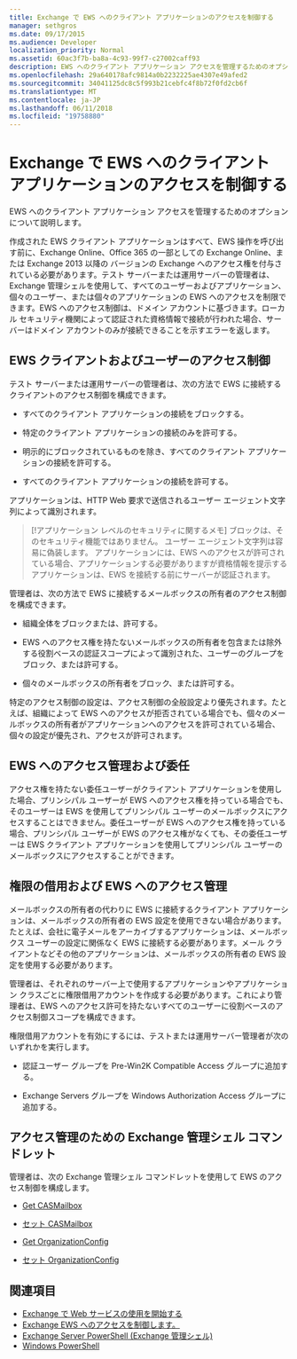 ```yaml
---
title: Exchange で EWS へのクライアント アプリケーションのアクセスを制御する
manager: sethgros
ms.date: 09/17/2015
ms.audience: Developer
localization_priority: Normal
ms.assetid: 60ac3f7b-ba8a-4c93-99f7-c27002caff93
description: EWS へのクライアント アプリケーション アクセスを管理するためのオプションについて説明します。
ms.openlocfilehash: 29a640178afc9814a0b2232225ae4307e49afed2
ms.sourcegitcommit: 34041125dc8c5f993b21cebfc4f8b72f0fd2cb6f
ms.translationtype: MT
ms.contentlocale: ja-JP
ms.lasthandoff: 06/11/2018
ms.locfileid: "19758880"
---
```

# <a name="controlling-client-application-access-to-ews-in-exchange"></a>Exchange で EWS へのクライアント アプリケーションのアクセスを制御する

EWS へのクライアント アプリケーション アクセスを管理するためのオプションについて説明します。
  
作成された EWS クライアント アプリケーションはすべて、EWS 操作を呼び出す前に、Exchange Online、Office 365 の一部としての Exchange Online、または Exchange 2013 以降の バージョンの Exchange へのアクセス権を付与されている必要があります。テスト サーバーまたは運用サーバーの管理者は、Exchange 管理シェルを使用して、すべてのユーザーおよびアプリケーション、個々のユーザー、または個々のアプリケーションの EWS へのアクセスを制限できます。EWS へのアクセス制御は、ドメイン アカウントに基づきます。ローカル セキュリティ機関によって認証された資格情報で接続が行われた場合、サーバーはドメイン アカウントのみが接続できることを示すエラーを返します。  
  
## <a name="access-control-for-ews-clients-and-users"></a>EWS クライアントおよびユーザーのアクセス制御
<a name="bk_configure"> </a>

テスト サーバーまたは運用サーバーの管理者は、次の方法で EWS に接続するクライアントのアクセス制御を構成できます。  
  
- すべてのクライアント アプリケーションの接続をブロックする。
    
- 特定のクライアント アプリケーションの接続のみを許可する。
    
- 明示的にブロックされているものを除き、すべてのクライアント アプリケーションの接続を許可する。
    
- すべてのクライアント アプリケーションの接続を許可する。
    
アプリケーションは、HTTP Web 要求で送信されるユーザー エージェント文字列によって識別されます。
  
> [!アプリケーション レベルのセキュリティに関するメモ] ブロックは、そのセキュリティ機能ではありません。 ユーザー エージェント文字列は容易に偽装します。 アプリケーションには、EWS へのアクセスが許可されている場合、アプリケーションする必要がありますが資格情報を提示するアプリケーションは、EWS を接続する前にサーバーが認証されます。 
  
管理者は、次の方法で EWS に接続するメールボックスの所有者のアクセス制御を構成できます。  
  
- 組織全体をブロックまたは、許可する。
    
- EWS へのアクセス権を持たないメールボックスの所有者を包含または除外する役割ベースの認証スコープによって識別された、ユーザーのグループをブロック、または許可する。
    
- 個々のメールボックスの所有者をブロック、または許可する。
    
特定のアクセス制御の設定は、アクセス制御の全般設定より優先されます。たとえば、組織によって EWS へのアクセスが拒否されている場合でも、個々のメールボックスの所有者がアプリケーションへのアクセスを許可されている場合、個々の設定が優先され、アクセスが許可されます。  
  
## <a name="delegation-and-ews-access-management"></a>EWS へのアクセス管理および委任 
<a name="bk_delegation"> </a>

アクセス権を持たない委任ユーザーがクライアント アプリケーションを使用した場合、プリンシパル ユーザーが EWS へのアクセス権を持っている場合でも、そのユーザーは EWS を使用してプリンシパル ユーザーのメールボックスにアクセスすることはできません。委任ユーザーが EWS へのアクセス権を持っている場合、プリンシパル ユーザーが EWS のアクセス権がなくても、その委任ユーザーは EWS クライアント アプリケーションを使用してプリンシパル ユーザーのメールボックスにアクセスすることができます。  
  
## <a name="impersonation-and-ews-access-management"></a>権限の借用および EWS へのアクセス管理 
<a name="bk_impersonation"> </a>

メールボックスの所有者の代わりに EWS に接続するクライアント アプリケーションは、メールボックスの所有者の EWS 設定を使用できない場合があります。たとえば、会社に電子メールをアーカイブするアプリケーションは、メールボックス ユーザーの設定に関係なく EWS に接続する必要があります。メール クライアントなどその他のアプリケーションは、メールボックスの所有者の EWS 設定を使用する必要があります。  
  
管理者は、それぞれのサーバー上で使用するアプリケーションやアプリケーション クラスごとに権限借用アカウントを作成する必要があります。これにより管理者は、EWS へのアクセス許可を持たないすべてのユーザーに役割ベースのアクセス制御スコープを構成できます。  
  
権限借用アカウントを有効にするには、テストまたは運用サーバー管理者が次のいずれかを実行します。  
  
- 認証ユーザー グループを Pre-Win2K Compatible Access グループに追加する。  
    
- Exchange Servers グループを Windows Authorization Access グループに追加する。  
    
## <a name="exchange-management-shell-cmdlets-for-access-management"></a>アクセス管理のための Exchange 管理シェル コマンドレット 
<a name="bk_cmdlets"> </a>

管理者は、次の Exchange 管理シェル コマンドレットを使用して EWS のアクセス制御を構成します。  
  
- [Get CASMailbox](http://technet.microsoft.com/en-us/library/bb124754.aspx)
    
- [セット CASMailbox](http://technet.microsoft.com/en-us/library/bb125264.aspx)
    
- [Get OrganizationConfig](http://technet.microsoft.com/en-us/library/aa997571.aspx)
    
- [セット OrganizationConfig](http://technet.microsoft.com/en-us/library/aa997443.aspx)
    
## <a name="see-also"></a>関連項目

- [Exchange で Web サービスの使用を開始する](start-using-web-services-in-exchange.md)  
- [Exchange EWS へのアクセスを制御します。](how-to-control-access-to-ews-in-exchange.md)
- [Exchange Server PowerShell (Exchange 管理シェル)](https://docs.microsoft.com/en-us/powershell/exchange/exchange-server/exchange-management-shell?view=exchange-ps)
- [Windows PowerShell](http://msdn.microsoft.com/en-us/library/dd835506%28v=vs.85%29.aspx)
    

